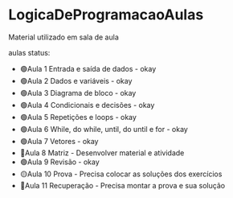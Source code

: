 # LogicaDeProgramacaoAulas
 Material utilizado em sala de aula

aulas status:
<ul>
<li>🟢Aula 1 Entrada e saída de dados - okay </li>
<li>🟢Aula 2 Dados e variáveis - okay </li>
<li>🟢Aula 3 Diagrama de bloco - okay </li>
<li>🟢Aula 4 Condicionais e decisões - okay </li>
<li>🟢Aula 5 Repetições e loops - okay </li>
<li>🟢Aula 6 While, do while, until, do until e for - okay </li>
<li>🟢Aula 7 Vetores - okay </li>
<li>🔴Aula 8 Matriz - Desenvolver material e atividade</li>
<li>🟢Aula 9 Revisão - okay </li>
<li>🟡Aula 10 Prova - Precisa colocar as soluções dos exercícios </li>
<li>🔴Aula 11 Recuperação - Precisa montar a prova e sua solução </li>
</ul>
